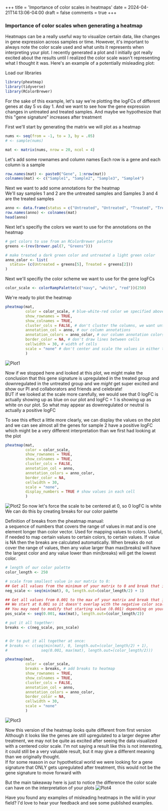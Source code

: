 +++
title = 'Importance of color scales in heatmaps'
date = 2024-04-21T14:13:06-04:00
draft = false
comments = true
+++


### Importance of color scales when generating a heatmap
Heatmaps can be a really useful way to visualize certain data, like changes in gene expression across samples or time.  However, it's important to always note the color scale used and what units it represents when interpreting your plot.  I recently generated a plot and I initially got really excited about the results until I realized the color scale wasn't representing what I thought it was.  Here's an example of a potentially misleading plot:   

Load our libraries
```r
library(pheatmap)
library(tidyverse)
library(RColorBrewer)
```


For the sake of this example, let's say we're plotting the logFCs of different genes at day 5 vs day 1.  And we want to see how the gene expression changes in untreated and treated samples.  And maybe we hypothesize that this "gene signature" increases after treatment 

First we'll start by generating the matrix we will plot as a heatmap  
```r
nums <- seq(from = -1, to = 3, by = .05)
# <- sample(nums)

mat <- matrix(nums, nrow = 20, ncol = 4)
```
Let's add some rownames and column names
Each row is a gene and each column is a sample
```r
row.names(mat) <- paste0("Gene", 1:nrow(mat))
colnames(mat) <- c("Sample1", "Sample2", "Sample3", "Sample4")
```

Next we want to add some annotations for the heatmap  
We'll say samples 1 and 2 are the untreated samples and Samples 3 and 4 are the treated samples  
```r
anno <- data.frame(status = c("Untreated", "Untreated", "Treated", "Treated"))
row.names(anno) <- colnames(mat)
head(anno)
```

Next let's specifiy the colors we want to use for the annotations on the heatmap
```r
# get colors to use from an RColorBrewer palette
greens <-(rev(brewer.pal(7, "Greens")))

# make treated a dark green color and untreated a light green color
anno_color <- list(
  status= (c(Untreated = greens[5], Treated = greens[2]))
)
```

Next we'll specifiy the color scheme we want to use for the gene logFCs
```r
color_scale <- colorRampPalette(c("navy", "white", "red"))(250)
```

We're ready to plot the heatmap
```r
pheatmap(mat,
         color = color_scale, # blue-white-red color we specified above
         show_rownames = TRUE,
         show_colnames = TRUE,
         cluster_cols = FALSE, # don't cluster the columns, we want untreated and treated to stay together
         annotation_col = anno, # our column annotations
         annotation_colors = anno_color, # our column annotation colors
         border_color = NA, # don't draw lines between cells
         cellwidth = 30, # width of cells
         scale = "none" # don't center and scale the values in either the row or column direction
         )
```

![Plot1](../images/pheatmap_not_centered.png)

Now if we stopped here and looked at this plot, we might make the conclusion that this gene signature is upregulated in the treated group and downregulated in the untreated group and we *might* get super excited and show our PI and collaborators and friends and celebrate!  
BUT if we looked at the scale more carefully, we would see that 0 logFC is actually showing up as blue on our plot and logFC = 1 is showing up as white on our plot.  So what may appear as downregulated or neutral is actually a positive logFC  

To see this effect a little more clearly, we can display the values on the plot and we can see almost all the genes for sample 2 have a positive logFC which might be a very different interpretation than we first had looking at the plot
```r
pheatmap(mat,
         color = color_scale,
         show_rownames = TRUE,
         show_colnames = TRUE,
         cluster_cols = FALSE,
         annotation_col = anno,
         annotation_colors = anno_color,
         border_color = NA,
         cellwidth = 30,
         scale = "none",
         display_numbers = TRUE # show values in each cell
         )
```
![Plot2](../images/pheatmap_uncentered_display_values.png)
So now let's force the scale to be centered at 0, so 0 logFC is white  
We can do this by creating breaks for our color palette  

Definition of breaks from the pheatmap manual:  
a sequence of numbers that covers the range of values in mat and is one element longer than color vector. Used for mapping values to colors. Useful, if needed to map certain values to certain colors, to certain values. If value is NA then the breaks are calculated automatically. When breaks do not cover the range of values, then any value larger than max(breaks) will have the largest color and any value lower than min(breaks) will get the lowest color.  

```r
# length of our color palette
color_length <- 250

# scale from smallest value in our matrix to 0:
## Get all values from the minimum of your matrix to 0 and break that into 126 values (half of our color palette (which we set to have a length of 250) + 1)
neg_scale <- seq(min(mat), 0, length.out=(color_length/2) + 1)

## Get all values from 0.001 to the max of your matrix and break that into 125 values (again half of our color palette length) 
## We start at 0.001 so it doesn't overlap with the negative color scale which includes 0
## You may need to modify that starting value (0.001) depending on your values
pos_scale <- seq(0.001, max(mat), length.out=(color_length/2))

# put it all together:
breaks <- c(neg_scale, pos_scale)


# Or to put it all together at once:
# breaks <- c(seq(min(mat), 0, length.out=(color_length/2) + 1), 
#               seq(0.001, max(mat), length.out=(color_length/2)))
```


```r
pheatmap(mat,
         color = color_scale,
         breaks = breaks, # add breaks to heatmap
         show_rownames = TRUE,
         show_colnames = TRUE,
         cluster_cols = FALSE,
         annotation_col = anno,
         annotation_colors = anno_color,
         border_color = NA,
         cellwidth = 30,
         scale = "none"
         )
```
![Plot3](../images/pheatmap_centered.png)


Now this version of the heatmap looks quite different from first version  
Although it looks like the genes are still upregulated to a larger degree after treatment, we may not be quite as excited after seeing the data visualized with a centered color scale.  I'm not saying a result like this is not interesting, it could still be a very valuable result, but it may give a different meaning than we originally thought.    
If for some reason in our hypothetical world we were looking for a gene signature that ONLY gets upregulated after treatment, this would not be the gene signature to move forward with  

But the main takeaway here is just to notice the difference the color scale can have on the interpretation of your plots
![Plot4](../images/Uncentered_and_centered_plots.png)


Have you found any examples of misleading heatmaps in the wild in your field?  I'd love to hear your feedback and see some published examples.



